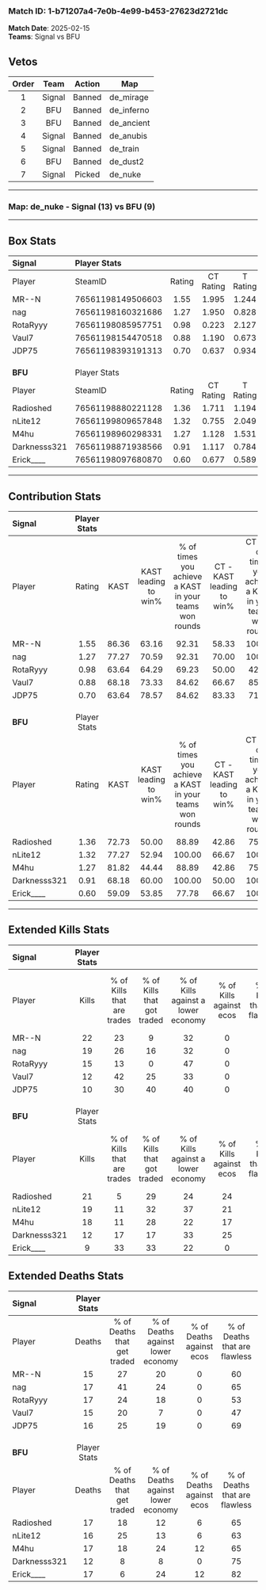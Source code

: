 ### Match ID: 1-b71207a4-7e0b-4e99-b453-27623d2721dc  
**Match Date**: 2025-02-15  
**Teams**: Signal vs BFU  

## Vetos  

| Order | Team | Action | Map |
| :---: | :--: | :----: | --- |
| 1 | Signal | Banned | de_mirage |
| 2 | BFU | Banned | de_inferno |
| 3 | BFU | Banned | de_ancient |
| 4 | Signal | Banned | de_anubis |
| 5 | Signal | Banned | de_train |
| 6 | BFU | Banned | de_dust2 |
| 7 | Signal | Picked | de_nuke |

---  

### **Map**: de_nuke - Signal (13) vs BFU (9)  
---  

## Box Stats  

| **Signal**   | Player Stats      |        |           |          |       |       |       |         |        |      |     |
| :- | :- | :-: | :-: | :-: | :-: | :-: | :-: | :-: | :-: | :-: | :-: |
| Player       | SteamID           | Rating | CT Rating | T Rating | KAST  |  ADR  | Kills | Assists | Deaths | K/D  | HS% |
| MR--N        | 76561198149506603 |  1.55  |   1.995   |  1.244   | 86.36 | 103.0 |  22   |    7    |   15   | 1.47 | 59  |
| nag          | 76561198160321686 |  1.27  |   1.950   |  0.828   | 77.27 | 88.5  |  19   |    6    |   17   | 1.12 | 78  |
| RotaRyyy     | 76561198085957751 |  0.98  |   0.223   |  2.127   | 63.64 | 78.0  |  15   |    6    |   17   | 0.88 | 46  |
| Vaul7        | 76561198154470518 |  0.88  |   1.190   |  0.673   | 68.18 | 65.7  |  12   |    1    |   15   | 0.80 | 66  |
| JDP75        | 76561198393191313 |  0.70  |   0.637   |  0.934   | 63.64 | 49.7  |  10   |    2    |   16   | 0.63 | 20  |
|              |                   |        |           |          |       |       |       |         |        |      |     |
|              |                   |        |           |          |       |       |       |         |        |      |     |
|              |                   |        |           |          |       |       |       |         |        |      |     |
| **BFU**      | Player Stats      |        |           |          |       |       |       |         |        |      |     |
| Player       | SteamID           | Rating | CT Rating | T Rating | KAST  |  ADR  | Kills | Assists | Deaths | K/D  | HS% |
| Radioshed    | 76561198880221128 |  1.36  |   1.711   |  1.194   | 72.73 | 103.7 |  21   |    4    |   17   | 1.24 | 42  |
| nLite12      | 76561199809657848 |  1.32  |   0.755   |  2.049   | 77.27 | 99.3  |  19   |    5    |   16   | 1.19 | 63  |
| M4hu         | 76561198960298331 |  1.27  |   1.128   |  1.531   | 81.82 | 91.7  |  18   |    6    |   17   | 1.06 | 61  |
| Darknesss321 | 76561198871938566 |  0.91  |   1.117   |  0.784   | 68.18 | 50.6  |  12   |    2    |   12   | 1.00 |  8  |
| Erick____    | 76561198097680870 |  0.60  |   0.677   |  0.589   | 59.09 | 48.1  |   9   |    3    |   17   | 0.53 | 11  |
---  

## Contribution Stats  

| **Signal**   | Player Stats |       |                      |                                                        |                           |                                                             |                          |                                                            |
| :- | :-: | :-: | :-: | :-: | :-: | :-: | :-: | :-: |
| Player       |    Rating    | KAST  | KAST leading to win% | % of times you achieve a KAST in your teams won rounds | CT - KAST leading to win% | CT - % of times you achieve a KAST in your teams won rounds | T - KAST leading to win% | T - % of times you achieve a KAST in your teams won rounds |
| MR--N        |     1.55     | 86.36 |        63.16         |                         92.31                          |           58.33           |                           100.00                            |          71.43           |                           83.33                            |
| nag          |     1.27     | 77.27 |        70.59         |                         92.31                          |           70.00           |                           100.00                            |          71.43           |                           83.33                            |
| RotaRyyy     |     0.98     | 63.64 |        64.29         |                         69.23                          |           50.00           |                            42.86                            |          75.00           |                           100.00                           |
| Vaul7        |     0.88     | 68.18 |        73.33         |                         84.62                          |           66.67           |                            85.71                            |          83.33           |                           83.33                            |
| JDP75        |     0.70     | 63.64 |        78.57         |                         84.62                          |           83.33           |                            71.43                            |          75.00           |                           100.00                           |
|              |              |       |                      |                                                        |                           |                                                             |                          |                                                            |
|              |              |       |                      |                                                        |                           |                                                             |                          |                                                            |
|              |              |       |                      |                                                        |                           |                                                             |                          |                                                            |
| **BFU**      | Player Stats |       |                      |                                                        |                           |                                                             |                          |                                                            |
| Player       |    Rating    | KAST  | KAST leading to win% | % of times you achieve a KAST in your teams won rounds | CT - KAST leading to win% | CT - % of times you achieve a KAST in your teams won rounds | T - KAST leading to win% | T - % of times you achieve a KAST in your teams won rounds |
| Radioshed    |     1.36     | 72.73 |        50.00         |                         88.89                          |           42.86           |                            75.00                            |          55.56           |                           100.00                           |
| nLite12      |     1.32     | 77.27 |        52.94         |                         100.00                         |           66.67           |                           100.00                            |          45.45           |                           100.00                           |
| M4hu         |     1.27     | 81.82 |        44.44         |                         88.89                          |           42.86           |                            75.00                            |          45.45           |                           100.00                           |
| Darknesss321 |     0.91     | 68.18 |        60.00         |                         100.00                         |           50.00           |                           100.00                            |          71.43           |                           100.00                           |
| Erick____    |     0.60     | 59.09 |        53.85         |                         77.78                          |           66.67           |                           100.00                            |          42.86           |                           60.00                            |
---  

## Extended Kills Stats  

| **Signal**   | Player Stats |                            |                            |                                    |                         |                              |                                 |                                       |                    |           |
| :- | :-: | :-: | :-: | :-: | :-: | :-: | :-: | :-: | :-: | :-: |
| Player       |    Kills     | % of Kills that are trades | % of Kills that got traded | % of Kills against a lower economy | % of Kills against ecos | % of Kills that are flawless | % of Kills that are close duels | % of Kills that are assisted by flash | Pistol Round Kills | AWP Kills |
| MR--N        |      22      |             23             |             9              |                 32                 |            0            |              77              |                5                |                   5                   |         0          |     0     |
| nag          |      19      |             26             |             16             |                 32                 |            0            |              53              |               16                |                  11                   |         0          |     3     |
| RotaRyyy     |      15      |             13             |             0              |                 47                 |            0            |              73              |                0                |                   0                   |         0          |     0     |
| Vaul7        |      12      |             42             |             25             |                 33                 |            0            |              67              |                8                |                   0                   |         0          |     1     |
| JDP75        |      10      |             30             |             40             |                 40                 |            0            |              80              |                0                |                   0                   |         0          |     3     |
|              |              |                            |                            |                                    |                         |                              |                                 |                                       |                    |           |
|              |              |                            |                            |                                    |                         |                              |                                 |                                       |                    |           |
|              |              |                            |                            |                                    |                         |                              |                                 |                                       |                    |           |
| **BFU**      | Player Stats |                            |                            |                                    |                         |                              |                                 |                                       |                    |           |
| Player       |    Kills     | % of Kills that are trades | % of Kills that got traded | % of Kills against a lower economy | % of Kills against ecos | % of Kills that are flawless | % of Kills that are close duels | % of Kills that are assisted by flash | Pistol Round Kills | AWP Kills |
| Radioshed    |      21      |             5              |             29             |                 24                 |           24            |              62              |               10                |                   0                   |         1          |     3     |
| nLite12      |      19      |             11             |             32             |                 37                 |           21            |              58              |                0                |                   0                   |         2          |     3     |
| M4hu         |      18      |             11             |             28             |                 22                 |           17            |              44              |                0                |                   0                   |         0          |     1     |
| Darknesss321 |      12      |             17             |             17             |                 33                 |           25            |              75              |                8                |                   0                   |         9          |     0     |
| Erick____    |      9       |             33             |             33             |                 22                 |            0            |              56              |                0                |                   0                   |         0          |     2     |
## Extended Deaths Stats  

| **Signal**   | Player Stats |                             |                                   |                          |                               |                            |                           |               |
| :- | :-: | :-: | :-: | :-: | :-: | :-: | :-: | :-: |
| Player       |    Deaths    | % of Deaths that get traded | % of Deaths against lower economy | % of Deaths against ecos | % of Deaths that are flawless | % of Deaths that are close | % of Deaths while blinded | Deaths to AWP |
| MR--N        |      15      |             27              |                20                 |            0             |              60               |             13             |             0             |       4       |
| nag          |      17      |             41              |                24                 |            0             |              65               |             0              |             0             |       2       |
| RotaRyyy     |      17      |             24              |                18                 |            0             |              53               |             6              |             0             |       1       |
| Vaul7        |      15      |             20              |                 7                 |            0             |              47               |             0              |             0             |       3       |
| JDP75        |      16      |             25              |                19                 |            0             |              69               |             0              |             0             |       2       |
|              |              |                             |                                   |                          |                               |                            |                           |               |
|              |              |                             |                                   |                          |                               |                            |                           |               |
|              |              |                             |                                   |                          |                               |                            |                           |               |
| **BFU**      | Player Stats |                             |                                   |                          |                               |                            |                           |               |
| Player       |    Deaths    | % of Deaths that get traded | % of Deaths against lower economy | % of Deaths against ecos | % of Deaths that are flawless | % of Deaths that are close | % of Deaths while blinded | Deaths to AWP |
| Radioshed    |      17      |             18              |                12                 |            6             |              65               |             6              |             0             |       0       |
| nLite12      |      16      |             25              |                13                 |            6             |              63               |             0              |             0             |       0       |
| M4hu         |      17      |             18              |                24                 |            12            |              65               |             18             |             6             |       0       |
| Darknesss321 |      12      |              8              |                 8                 |            0             |              75               |             8              |            17             |       0       |
| Erick____    |      17      |              6              |                24                 |            12            |              82               |             0              |             0             |       0       |
